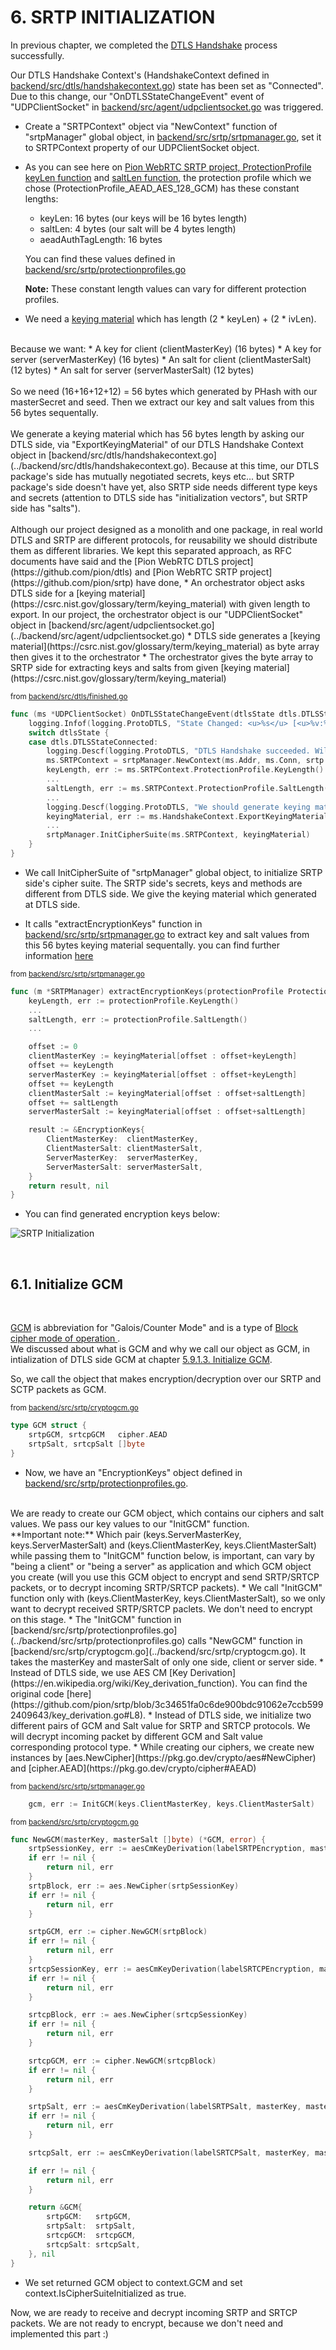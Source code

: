 # **6. SRTP INITIALIZATION**

In previous chapter, we completed the [DTLS Handshake](https://datatracker.ietf.org/doc/html/rfc4347#section-4.2) process successfully.

Our DTLS Handshake Context's (HandshakeContext defined in [backend/src/dtls/handshakecontext.go](../backend/src/dtls/handshakecontext.go)) state has been set as "Connected".
<br>
Due to this change, our "OnDTLSStateChangeEvent" event of "UDPClientSocket" in [backend/src/agent/udpclientsocket.go](../backend/src/agent/udpclientsocket.go) was triggered.

* Create a "SRTPContext" object via "NewContext" function of "srtpManager" global object, in [backend/src/srtp/srtpmanager.go](../backend/src/srtp/srtpmanager.go), set it to SRTPContext property of our UDPClientSocket object.

* As you can see here on [Pion WebRTC SRTP project, ProtectionProfile keyLen function](https://github.com/pion/srtp/blob/82008b58b1e7be7a0cb834270caafacc7ba53509/protection_profile.go#L14) and [saltLen function](https://github.com/pion/srtp/blob/82008b58b1e7be7a0cb834270caafacc7ba53509/protection_profile.go#L25), the protection profile which we chose (ProtectionProfile_AEAD_AES_128_GCM) has these constant lengths:
    * keyLen: 16 bytes (our keys will be 16 bytes length)
    * saltLen: 4 bytes (our salt will be 4 bytes length)
    * aeadAuthTagLength: 16 bytes
    
    You can find these values defined  in [backend/src/srtp/protectionprofiles.go](../backend/src/srtp/protectionprofiles.go)

    **Note:** These constant length values can vary for different protection profiles.

* We need a [keying material](https://csrc.nist.gov/glossary/term/keying_material) which has length (2 * keyLen) + (2 * ivLen).
<br>
Because we want:
    * A key for client (clientMasterKey) (16 bytes)
    * A key for server (serverMasterKey) (16 bytes)
    * An salt for client (clientMasterSalt) (12 bytes)
    * An salt for server (serverMasterSalt) (12 bytes)
<br>
<br>
So we need (16+16+12+12) = 56 bytes which generated by PHash with our masterSecret and seed. Then we extract our key and salt values from this 56 bytes sequentally.
<br>
<br>
We generate a keying material which has 56 bytes length by asking our DTLS side, via "ExportKeyingMaterial" of our DTLS Handshake Context object in [backend/src/dtls/handshakecontext.go](../backend/src/dtls/handshakecontext.go). Because at this time, our DTLS package's side has mutually negotiated secrets, keys etc... but SRTP package's side doesn't have yet, also SRTP side needs different type keys and secrets (attention to DTLS side has "initialization vectors", but SRTP side has "salts").
<br>
<br>
Although our project designed as a monolith and one package, in real world DTLS and SRTP are different protocols, for reusability we should distribute them as different libraries. We kept this separated approach, as RFC documents have said and the [Pion WebRTC DTLS project](https://github.com/pion/dtls) and [Pion WebRTC SRTP project](https://github.com/pion/srtp) have done,
        * An orchestrator object asks DTLS side for a [keying material](https://csrc.nist.gov/glossary/term/keying_material) with given length to export. In our project, the orchestrator object is our "UDPClientSocket" object in [backend/src/agent/udpclientsocket.go](../backend/src/agent/udpclientsocket.go)
        * DTLS side generates a [keying material](https://csrc.nist.gov/glossary/term/keying_material) as byte array then gives it to the orchestrator
        * The orchestrator gives the byte array to SRTP side for extracting keys and salts from given [keying material](https://csrc.nist.gov/glossary/term/keying_material)

<sup>from [backend/src/dtls/finished.go](../backend/src/dtls/finished.go)</sup>
```go
func (ms *UDPClientSocket) OnDTLSStateChangeEvent(dtlsState dtls.DTLSState) {
	logging.Infof(logging.ProtoDTLS, "State Changed: <u>%s</u> [<u>%v:%v</u>].\n", dtlsState, ms.HandshakeContext.Addr.IP, ms.HandshakeContext.Addr.Port)
	switch dtlsState {
	case dtls.DTLSStateConnected:
		logging.Descf(logging.ProtoDTLS, "DTLS Handshake succeeded. Will be waiting for SRTP packets, but before them, we should init SRTP context and SRTP cipher suite, with SRTP Protection Profile <u>%s</u>.", ms.HandshakeContext.SRTPProtectionProfile)
		ms.SRTPContext = srtpManager.NewContext(ms.Addr, ms.Conn, srtp.ProtectionProfile(ms.HandshakeContext.SRTPProtectionProfile))
		keyLength, err := ms.SRTPContext.ProtectionProfile.KeyLength()
        ...
		saltLength, err := ms.SRTPContext.ProtectionProfile.SaltLength()
		...
		logging.Descf(logging.ProtoDTLS, "We should generate keying material from DTLS context. Key length: %d, Salt Length: %d, Total bytes length (consists of client and server key-salt pairs): <u>%d</u>", keyLength, saltLength, keyLength*2+saltLength*2)
		keyingMaterial, err := ms.HandshakeContext.ExportKeyingMaterial(keyLength*2 + saltLength*2)
        ...
		srtpManager.InitCipherSuite(ms.SRTPContext, keyingMaterial)
	}
}
```

* We call InitCipherSuite of "srtpManager" global object, to initialize SRTP side's cipher suite. The SRTP side's secrets, keys and methods are different from DTLS side. We give the keying material which generated at DTLS side.

* It calls "extractEncryptionKeys" function in [backend/src/srtp/srtpmanager.go](../backend/src/srtp/srtpmanager.go) to extract key and salt values from this 56 bytes keying material sequentally. you can find further information [here](https://github.com/pion/srtp/blob/82008b58b1e7be7a0cb834270caafacc7ba53509/keying.go#L14)

<sup>from [backend/src/srtp/srtpmanager.go](../backend/src/srtp/srtpmanager.go)</sup>
```go
func (m *SRTPManager) extractEncryptionKeys(protectionProfile ProtectionProfile, keyingMaterial []byte) (*EncryptionKeys, error) {
	keyLength, err := protectionProfile.KeyLength()
	...
	saltLength, err := protectionProfile.SaltLength()
	...

	offset := 0
	clientMasterKey := keyingMaterial[offset : offset+keyLength]
	offset += keyLength
	serverMasterKey := keyingMaterial[offset : offset+keyLength]
	offset += keyLength
	clientMasterSalt := keyingMaterial[offset : offset+saltLength]
	offset += saltLength
	serverMasterSalt := keyingMaterial[offset : offset+saltLength]

	result := &EncryptionKeys{
		ClientMasterKey:  clientMasterKey,
		ClientMasterSalt: clientMasterSalt,
		ServerMasterKey:  serverMasterKey,
		ServerMasterSalt: serverMasterSalt,
	}
	return result, nil
}
```

* You can find generated encryption keys below:

![SRTP Initialization](images/06-01-srtp-initialization.png)



<br>

## **6.1. Initialize GCM**
<br>

[GCM](https://en.wikipedia.org/wiki/Galois/Counter_Mode) is abbreviation for "Galois/Counter Mode" and is a type of [Block cipher mode of operation
](https://en.wikipedia.org/wiki/Block_cipher_mode_of_operation).
<br>
We discussed about what is GCM and why we call our object as GCM, in intialization of DTLS side GCM at chapter [5.9.1.3. Initialize GCM](./05-DTLS-HANDSHAKE.md).

So, we call the object that makes encryption/decryption over our SRTP and SCTP packets as GCM.

<sup>from [backend/src/srtp/cryptogcm.go](../backend/src/srtp/cryptogcm.go)</sup>
```go
type GCM struct {
	srtpGCM, srtcpGCM   cipher.AEAD
	srtpSalt, srtcpSalt []byte
}
````

* Now, we have an "EncryptionKeys" object defined in [backend/src/srtp/protectionprofiles.go](../backend/src/srtp/protectionprofiles.go).
<br>
We are ready to create our GCM object, which contains our ciphers and salt values. We pass our key values to our "InitGCM" function.
<br>
**Important note:** Which pair (keys.ServerMasterKey, keys.ServerMasterSalt) and (keys.ClientMasterKey, keys.ClientMasterSalt) while passing them to "InitGCM" function below, is important, can vary by "being a client" or "being a server" as application and which GCM object you create (will you use this GCM object to encrypt and send SRTP/SRTCP packets, or to decrypt incoming SRTP/SRTCP packets).
* We call "InitGCM" function only with (keys.ClientMasterKey, keys.ClientMasterSalt), so we only want to decrypt received SRTP/SRTCP paclets. We don't need to encrypt on this stage.
* The "InitGCM" function in [backend/src/srtp/protectionprofiles.go](../backend/src/srtp/protectionprofiles.go) calls "NewGCM" function in [backend/src/srtp/cryptogcm.go](../backend/src/srtp/cryptogcm.go). It takes the masterKey and masterSalt of only one side, client or server side.
* Instead of DTLS side, we use AES CM [Key Derivation](https://en.wikipedia.org/wiki/Key_derivation_function). You can find the original code [here](https://github.com/pion/srtp/blob/3c34651fa0c6de900bdc91062e7ccb5992409643/key_derivation.go#L8).
* Instead of DTLS side, we initialize two different pairs of GCM and Salt value for SRTP and SRTCP protocols. We will decrypt incoming packet by different GCM and Salt value corresponding protocol type.
* While creating our ciphers, we create new instances by [aes.NewCipher](https://pkg.go.dev/crypto/aes#NewCipher) and [cipher.AEAD](https://pkg.go.dev/crypto/cipher#AEAD)

<sup>from [backend/src/srtp/srtpmanager.go](../backend/src/srtp/srtpmanager.go)</sup>
```go
	gcm, err := InitGCM(keys.ClientMasterKey, keys.ClientMasterSalt)
```

<sup>from [backend/src/srtp/cryptogcm.go](../backend/src/srtp/cryptogcm.go)</sup>
```go
func NewGCM(masterKey, masterSalt []byte) (*GCM, error) {
	srtpSessionKey, err := aesCmKeyDerivation(labelSRTPEncryption, masterKey, masterSalt, 0, len(masterKey))
	if err != nil {
		return nil, err
	}
	srtpBlock, err := aes.NewCipher(srtpSessionKey)
	if err != nil {
		return nil, err
	}

	srtpGCM, err := cipher.NewGCM(srtpBlock)
	if err != nil {
		return nil, err
	}
	srtcpSessionKey, err := aesCmKeyDerivation(labelSRTCPEncryption, masterKey, masterSalt, 0, len(masterKey))
	if err != nil {
		return nil, err
	}

	srtcpBlock, err := aes.NewCipher(srtcpSessionKey)
	if err != nil {
		return nil, err
	}

	srtcpGCM, err := cipher.NewGCM(srtcpBlock)
	if err != nil {
		return nil, err
	}

	srtpSalt, err := aesCmKeyDerivation(labelSRTPSalt, masterKey, masterSalt, 0, len(masterSalt))
	if err != nil {
		return nil, err
	}

	srtcpSalt, err := aesCmKeyDerivation(labelSRTCPSalt, masterKey, masterSalt, 0, len(masterSalt))

	if err != nil {
		return nil, err
	}

	return &GCM{
		srtpGCM:   srtpGCM,
		srtpSalt:  srtpSalt,
		srtcpGCM:  srtcpGCM,
		srtcpSalt: srtcpSalt,
	}, nil
}

```

* We set returned GCM object to context.GCM and set context.IsCipherSuiteInitialized as true.

Now, we are ready to receive and decrypt incoming SRTP and SRTCP packets. We are not ready to encrypt, because we don't need and implemented this part :)
